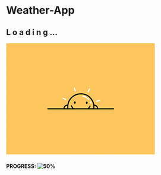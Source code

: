 # Weather-App

## L o a d i n g ...

<img src="https://github.com/alikartalonline/Weather-App/blob/main/public/gif/loadingsun.gif" width="400" height="300" alt="alikartalonlineWp" title="alikartalonlineWp">

#### **PROGRESS:** ![50%](https://progress-bar.dev/50)
